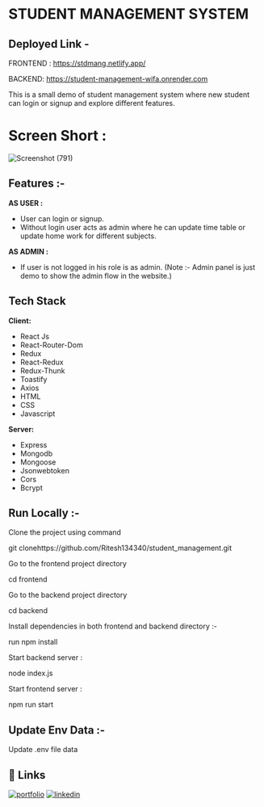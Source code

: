 # STUDENT MANAGEMENT SYSTEM

## Deployed Link -

FRONTEND : https://stdmang.netlify.app/

BACKEND: https://student-management-wifa.onrender.com

This is a small demo of student management system where new student can login or signup and explore different features.

# Screen Short :

![Screenshot (791)]([https://user-images.githubusercontent.com/105931703/236862348-9505c382-0120-44c7-b0ec-b2097795202a.png])




## Features :-


**AS USER :**

- User can login or signup.
- Without login user acts as admin where he can update time table or update home work for different subjects.



**AS ADMIN :**

- If user is not logged in his role is as admin.
  (Note :- Admin panel is just demo to show the admin flow in the website.)


## Tech Stack


**Client:**
 - React Js
 - React-Router-Dom
 - Redux
 - React-Redux
 - Redux-Thunk
 - Toastify
 - Axios
 - HTML
 - CSS
 - Javascript

**Server:** 
- Express
- Mongodb 
- Mongoose
- Jsonwebtoken
- Cors
- Bcrypt


 

## Run Locally :-

Clone the project using command

git clonehttps://github.com/Ritesh134340/student_management.git

Go to the frontend project directory

  cd frontend

Go to the backend project directory

  cd backend

Install dependencies in both frontend and backend directory :-


  run npm install


Start backend server :


 node index.js

Start frontend server :

 npm run start


## Update Env Data :-

Update .env file data



## 🔗 Links
[![portfolio](https://img.shields.io/badge/my_portfolio-000?style=for-the-badge&logo=ko-fi&logoColor=white)](https://ritesh134340.github.io/)
[![linkedin](https://img.shields.io/badge/linkedin-0A66C2?style=for-the-badge&logo=linkedin&logoColor=white)](https://www.linkedin.com/in/ritesh134340/)



